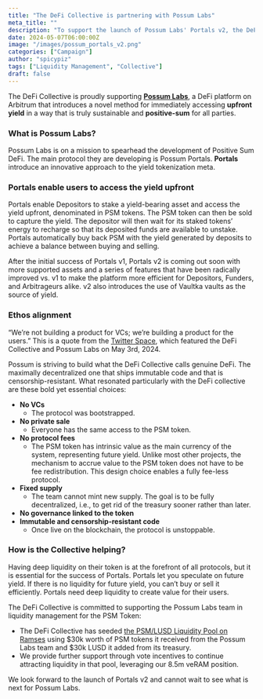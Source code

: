 ```yaml
---
title: "The DeFi Collective is partnering with Possum Labs"
meta_title: ""
description: "To support the launch of Possum Labs' Portals v2, the DeFi Collective is bootstrapping a PSM/LUSD Liquidity pool on Ramses."
date: 2024-05-07T06:00:00Z
image: "/images/possum_portals_v2.png"
categories: ["Campaign"]
author: "spicypiz"
tags: ["Liquidity Management", "Collective"]
draft: false
---
```


The DeFi Collective is proudly supporting [**Possum Labs**](https://www.possumlabs.io/), a DeFi platform on Arbitrum that introduces a novel method for immediately accessing **upfront yield** in a way that is truly sustainable and **positive-sum** for all parties.

### What is Possum Labs?

Possum Labs is on a mission to spearhead the development of Positive Sum DeFi. The main protocol they are developing is Possum Portals. **Portals** introduce an innovative approach to the yield tokenization meta.

### Portals enable users to access the yield upfront

Portals enable Depositors to stake a yield-bearing asset and access the yield upfront, denominated in PSM tokens. The PSM token can then be sold to capture the yield. The depositor will then wait for its staked tokens’ energy to recharge so that its deposited funds are available to unstake. Portals automatically buy back PSM with the yield generated by deposits to achieve a balance between buying and selling.

After the initial success of Portals v1, Portals v2 is coming out soon with more supported assets and a series of features that have been radically improved vs. v1 to make the platform more efficient for Depositors, Funders, and Arbitrageurs alike. v2 also introduces the use of Vaultka vaults as the source of yield. 

### Ethos alignment

“We’re not building a product for VCs; we’re building a product for the users.” This is a quote from the [Twitter Space](https://twitter.com/i/spaces/1lPKqbdbXDnGb), which featured the DeFi Collective and Possum Labs on May 3rd, 2024. 

Possum is striving to build what the DeFi Collective calls genuine DeFi. The maximally decentralized one that ships immutable code and that is censorship-resistant. What resonated particularly with the DeFi collective are these bold yet essential choices:

- **No VCs**
    - The protocol was bootstrapped.
- **No private sale**
    - Everyone has the same access to the PSM token.
- **No protocol fees**
    - The PSM token has intrinsic value as the main currency of the system, representing future yield. Unlike most other projects, the mechanism to accrue value to the PSM token does not have to be fee redistribution. This design choice enables a fully fee-less protocol.
- **Fixed supply**
    - The team cannot mint new supply. The goal is to be fully decentralized, i.e., to get rid of the treasury sooner rather than later.
- **No governance linked to the token**
- **Immutable and censorship-resistant code**
    - Once live on the blockchain, the protocol is unstoppable.

### How is the Collective helping?

Having deep liquidity on their token is at the forefront of all protocols, but it is essential for the success of Portals. Portals let you speculate on future yield. If there is no liquidity for future yield, you can’t buy or sell it efficiently. Portals need deep liquidity to create value for their users.

The DeFi Collective is committed to supporting the Possum Labs team in liquidity management for the PSM Token:

- The DeFi Collective has seeded [the PSM/LUSD Liquidity Pool on Ramses](https://app.ramses.exchange/liquidity/v2/0x014021aa3ccd7ec65c359b3cfa4b9c89bbbf30d2) using $30k worth of PSM tokens it received from the Possum Labs team and $30k LUSD it added from its treasury.
- We provide further support through vote incentives to continue attracting liquidity in that pool, leveraging our 8.5m veRAM position.

We look forward to the launch of Portals v2 and cannot wait to see what is next for Possum Labs.